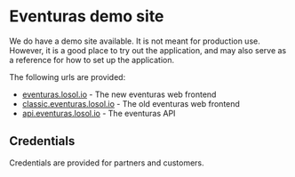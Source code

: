 # Eventuras demo site

We do have a demo site available. It is not meant for production use. However, it is a good place to try out the application, and may also serve as a reference for how to set up the application.

The following urls are provided:

-   [eventuras.losol.io](https://eventuras.losol.io) - The new eventuras web frontend
-   [classic.eventuras.losol.io](https://app.eventuras.losol.io) - The old eventuras web frontend
-   [api.eventuras.losol.io](https://api.eventuras.losol.io) - The eventuras API

## Credentials

Credentials are provided for partners and customers.

